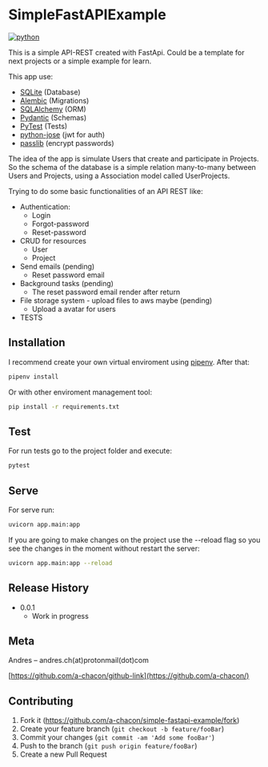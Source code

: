 # SimpleFastAPIExample

[![python](https://img.shields.io/pypi/pyversions/fastapi)]()

This is a simple API-REST created with FastApi. Could be a template for next projects or a simple example for learn.

This app use:

* [SQLite](http://www.sqlite.org/) (Database)
* [Alembic](https://alembic.sqlalchemy.org/en/latest/) (Migrations)
* [SQLAlchemy](https://www.sqlalchemy.org/) (ORM)
* [Pydantic](https://pydantic-docs.helpmanual.io/) (Schemas)
* [PyTest](https://docs.pytest.org/) (Tests)
* [python-jose](https://python-jose.readthedocs.io/en/latest/) (jwt for auth)
* [passlib](https://passlib.readthedocs.io/en/stable/) (encrypt passwords)

The idea of the app is simulate Users that create and participate in  Projects. So the schema of the database is a simple relation many-to-many between Users and Projects, using a Association model called UserProjects.

Trying to do some basic functionalities of an API REST like:

* Authentication:
    - Login
    - Forgot-password
    - Reset-password
* CRUD for resources
    - User
    - Project
* Send emails (pending)
    - Reset password email
* Background tasks (pending)
    - The reset password email render after return
* File storage system - upload files to aws maybe (pending)
    - Upload a avatar for users
* TESTS



## Installation

I recommend create your own virtual enviroment using [pipenv](https://pipenv.pypa.io). After that:

```bash
pipenv install
```

Or with other enviroment management tool:

```bash
pip install -r requirements.txt
```

## Test

For run tests go to the project folder and execute:

```bash
pytest
```

## Serve

For serve run:

```bash
uvicorn app.main:app
```

If you are going to make changes on the project use the --reload flag so you see the changes in the moment without restart the server:

```bash
uvicorn app.main:app --reload
```


## Release History

* 0.0.1
    * Work in progress

## Meta

Andres – andres.ch(at)protonmail(dot)com


[https://github.com/a-chacon/github-link](https://github.com/a-chacon/)

## Contributing

1. Fork it (<https://github.com/a-chacon/simple-fastapi-example/fork>)
2. Create your feature branch (`git checkout -b feature/fooBar`)
3. Commit your changes (`git commit -am 'Add some fooBar'`)
4. Push to the branch (`git push origin feature/fooBar`)
5. Create a new Pull Request
